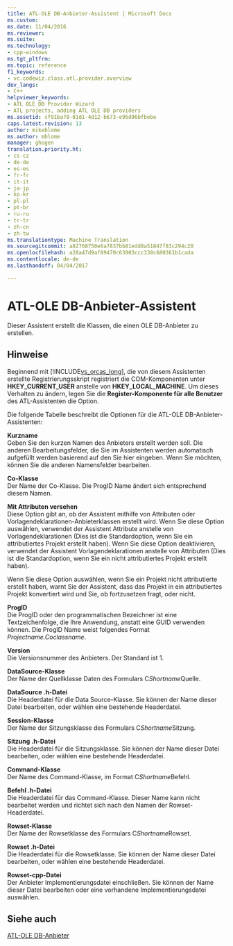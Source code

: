 ```yaml
---
title: ATL-OLE DB-Anbieter-Assistent | Microsoft Docs
ms.custom: 
ms.date: 11/04/2016
ms.reviewer: 
ms.suite: 
ms.technology:
- cpp-windows
ms.tgt_pltfrm: 
ms.topic: reference
f1_keywords:
- vc.codewiz.class.atl.provider.overview
dev_langs:
- C++
helpviewer_keywords:
- ATL OLE DB Provider Wizard
- ATL projects, adding ATL OLE DB providers
ms.assetid: cf91ba78-01d1-4d12-b673-e95d96bfbebe
caps.latest.revision: 13
author: mikeblome
ms.author: mblome
manager: ghogen
translation.priority.ht:
- cs-cz
- de-de
- es-es
- fr-fr
- it-it
- ja-jp
- ko-kr
- pl-pl
- pt-br
- ru-ru
- tr-tr
- zh-cn
- zh-tw
ms.translationtype: Machine Translation
ms.sourcegitcommit: a82768750e6a7837bb81edd8a51847f83c294c20
ms.openlocfilehash: a28a47d9af89470c63903ccc338c680361b1cada
ms.contentlocale: de-de
ms.lasthandoff: 04/04/2017

---
```

# <a name="atl-ole-db-provider-wizard"></a>ATL-OLE DB-Anbieter-Assistent
Dieser Assistent erstellt die Klassen, die einen OLE DB-Anbieter zu erstellen.  
  
## <a name="remarks"></a>Hinweise  
 Beginnend mit [!INCLUDE[vs_orcas_long](../../atl/reference/includes/vs_orcas_long_md.md)], die von diesem Assistenten erstellte Registrierungsskript registriert die COM-Komponenten unter **HKEY_CURRENT_USER** anstelle von **HKEY_LOCAL_MACHINE**. Um dieses Verhalten zu ändern, legen Sie die **Register-Komponente für alle Benutzer** des ATL-Assistenten die Option.  
  
 Die folgende Tabelle beschreibt die Optionen für die ATL-OLE DB-Anbieter-Assistenten:  
  
 **Kurzname**  
 Geben Sie den kurzen Namen des Anbieters erstellt werden soll. Die anderen Bearbeitungsfelder, die Sie im Assistenten werden automatisch aufgefüllt werden basierend auf den Sie hier eingeben. Wenn Sie möchten, können Sie die anderen Namensfelder bearbeiten.  
  
 **Co-Klasse**  
 Der Name der Co-Klasse. Die ProgID Name ändert sich entsprechend diesem Namen.  
  
 **Mit Attributen versehen**  
 Diese Option gibt an, ob der Assistent mithilfe von Attributen oder Vorlagendeklarationen-Anbieterklassen erstellt wird. Wenn Sie diese Option auswählen, verwendet der Assistent Attribute anstelle von Vorlagendeklarationen (Dies ist die Standardoption, wenn Sie ein attributiertes Projekt erstellt haben). Wenn Sie diese Option deaktivieren, verwendet der Assistent Vorlagendeklarationen anstelle von Attributen (Dies ist die Standardoption, wenn Sie ein nicht attributiertes Projekt erstellt haben).  
  
 Wenn Sie diese Option auswählen, wenn Sie ein Projekt nicht attributierte erstellt haben, warnt Sie der Assistent, dass das Projekt in ein attributiertes Projekt konvertiert wird und Sie, ob fortzusetzen fragt, oder nicht.  
  
 **ProgID**  
 Die ProgID oder den programmatischen Bezeichner ist eine Textzeichenfolge, die Ihre Anwendung, anstatt eine GUID verwenden können. Die ProgID Name weist folgendes Format *Projectname.Coclassname*.  
  
 **Version**  
 Die Versionsnummer des Anbieters. Der Standard ist 1.  
  
 **DataSource-Klasse**  
 Der Name der Quellklasse Daten des Formulars C*Shortname*Quelle.  
  
 **DataSource .h-Datei**  
 Die Headerdatei für die Data Source-Klasse. Sie können der Name dieser Datei bearbeiten, oder wählen eine bestehende Headerdatei.  
  
 **Session-Klasse**  
 Der Name der Sitzungsklasse des Formulars C*Shortname*Sitzung.  
  
 **Sitzung .h-Datei**  
 Die Headerdatei für die Sitzungsklasse. Sie können der Name dieser Datei bearbeiten, oder wählen eine bestehende Headerdatei.  
  
 **Command-Klasse**  
 Der Name des Command-Klasse, im Format C*Shortname*Befehl.  
  
 **Befehl .h-Datei**  
 Die Headerdatei für das Command-Klasse. Dieser Name kann nicht bearbeitet werden und richtet sich nach den Namen der Rowset-Headerdatei.  
  
 **Rowset-Klasse**  
 Der Name der Rowsetklasse des Formulars C*Shortname*Rowset.  
  
 **Rowset .h-Datei**  
 Die Headerdatei für die Rowsetklasse. Sie können der Name dieser Datei bearbeiten, oder wählen eine bestehende Headerdatei.  
  
 **Rowset-cpp-Datei**  
 Der Anbieter Implementierungsdatei einschließen. Sie können der Name dieser Datei bearbeiten oder eine vorhandene Implementierungsdatei auswählen.  
  
## <a name="see-also"></a>Siehe auch  
 [ATL-OLE DB-Anbieter](../../atl/reference/adding-an-atl-ole-db-provider.md)


